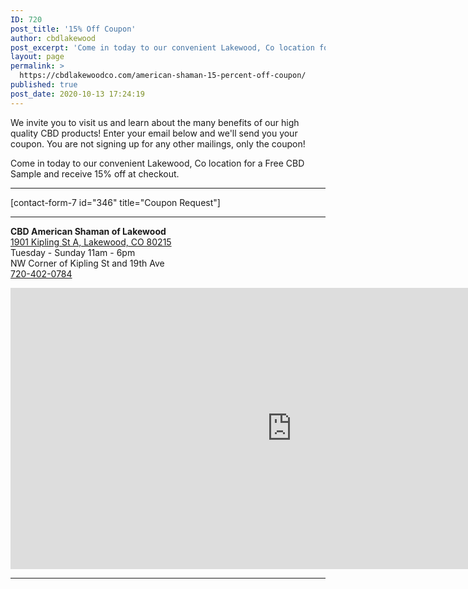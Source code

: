 ```yaml
---
ID: 720
post_title: '15% Off Coupon'
author: cbdlakewood
post_excerpt: 'Come in today to our convenient Lakewood, Co location for a Free CBD Sample and receive 15% off at checkout.'
layout: page
permalink: >
  https://cbdlakewoodco.com/american-shaman-15-percent-off-coupon/
published: true
post_date: 2020-10-13 17:24:19
---
```

<!-- wp:paragraph -->
<p>We invite you to visit us and learn about the many benefits of our high quality CBD products! Enter your email below and we'll send you your coupon. You are not signing up for any other mailings, only the coupon!</p>
<!-- /wp:paragraph -->

<!-- wp:paragraph -->
<p>Come in today to our convenient Lakewood, Co location for a Free CBD Sample and receive 15% off at checkout.</p>
<!-- /wp:paragraph -->

<!-- wp:separator -->
<hr class="wp-block-separator"/>
<!-- /wp:separator -->

<!-- wp:shortcode -->
[contact-form-7 id="346" title="Coupon Request"]
<!-- /wp:shortcode -->

<!-- wp:separator -->
<hr class="wp-block-separator"/>
<!-- /wp:separator -->

<!-- wp:paragraph -->
<p><strong>CBD American Shaman of Lakewood</strong> <br><a href="https://g.page/cbd-american-shaman-of-lakewood?share">1901 Kipling St A, Lakewood, CO 80215</a><br>Tuesday - Sunday 11am - 6pm <br>NW Corner of Kipling St and 19th Ave <br><a href="tel:+1-720-402-0784">720-402-0784</a></p>
<!-- /wp:paragraph -->

<!-- wp:html -->
<iframe src="https://www.google.com/maps/embed?pb=!1m14!1m8!1m3!1d12270.72557827713!2d-105.1100215!3d39.7468071!3m2!1i1024!2i768!4f13.1!3m3!1m2!1s0x0%3A0x507731f5b87c8da1!2sCBD%20American%20Shaman%20of%20Lakewood%20CO!5e0!3m2!1sen!2sus!4v1600966430298!5m2!1sen!2sus" width="900" height="450" frameborder="0" style="border:0;" allowfullscreen="" aria-hidden="false" tabindex="0"></iframe>
<!-- /wp:html -->

<!-- wp:separator -->
<hr class="wp-block-separator"/>
<!-- /wp:separator -->